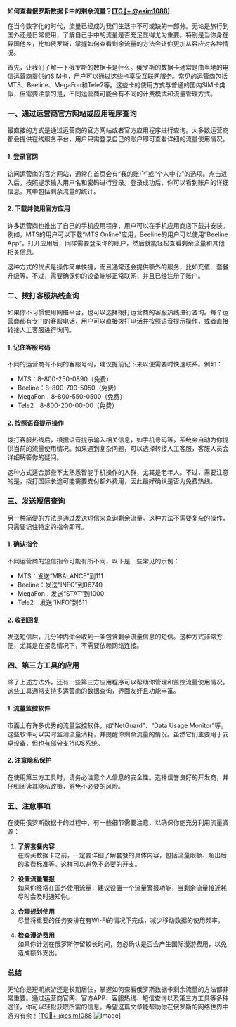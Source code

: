 **如何查看俄罗斯数据卡中的剩余流量？[[TG💪+ @esim1088](https://t.me/s/esim1088)]**

在当今数字化的时代，流量已经成为我们生活中不可或缺的一部分。无论是旅行到国外还是日常使用，了解自己手中的流量是否充足显得尤为重要。特别是当你身在异国他乡，比如俄罗斯，掌握如何查看剩余流量的方法会让你更加从容应对各种情况。

首先，让我们了解一下俄罗斯的数据卡是什么。俄罗斯的数据卡通常是由当地的电信运营商提供的SIM卡，用户可以通过这些卡享受互联网服务。常见的运营商包括MTS、Beeline、MegaFon和Tele2等。这些卡的使用方式与普通的国内SIM卡类似，但需要注意的是，不同运营商可能会有不同的计费模式和流量管理方式。

### **一、通过运营商官方网站或应用程序查询**

最直接的方式是通过运营商的官方网站或者官方应用程序进行查询。大多数运营商都会提供在线服务平台，用户只需登录自己的账户即可查看详细的流量使用情况。

#### **1. 登录官网**
访问运营商的官方网站，通常在首页会有“我的账户”或“个人中心”的选项。点击进入后，按照提示输入用户名和密码进行登录。登录成功后，你可以看到账户的详细信息，其中包括剩余流量的统计。

#### **2. 下载并使用官方应用**
许多运营商也推出了自己的手机应用程序，用户可以在手机应用商店下载并安装。例如，MTS的用户可以下载“MTS Online”应用，Beeline的用户可以使用“Beeline App”。打开应用后，同样需要登录你的账户，然后就能轻松查看剩余流量和其他相关信息。

这种方式的优点是操作简单快捷，而且通常还会提供额外的服务，比如充值、套餐升级等。不过，需要确保你的设备能够正常联网，并且已经注册了账户。

### **二、拨打客服热线查询**

如果你不习惯使用网络平台，也可以选择拨打运营商的客服热线进行咨询。每个运营商都有专门的客服电话，用户可以直接拨打电话并按照语音提示操作，或者直接转接人工客服进行询问。

#### **1. 记住客服号码**
不同的运营商有不同的客服号码，建议提前记下来以便需要时快速联系。例如：
- MTS：8-800-250-0890（免费）
- Beeline：8-800-700-5050（免费）
- MegaFon：8-800-550-0500（免费）
- Tele2：8-800-200-00-00（免费）

#### **2. 按照语音提示操作**
拨打客服热线后，根据语音提示输入相关信息，如手机号码等，系统会自动为你提供当前的流量使用情况。如果遇到复杂问题，可以选择转接人工客服，客服人员会详细解答你的疑问。

这种方式适合那些不太熟悉智能手机操作的人群，尤其是老年人。不过，需要注意的是，拨打国际长途可能需要支付额外费用，因此最好确认是否为免费热线。

### **三、发送短信查询**

另一种简便的方法是通过发送短信来查询剩余流量。这种方法不需要复杂的操作，只需要记住特定的指令即可。

#### **1. 确认指令**
不同运营商的短信指令可能有所不同，以下是一些常见的示例：
- MTS：发送“MBALANCE”到111
- Beeline：发送“INFO”到06740
- MegaFon：发送“STAT”到1000
- Tele2：发送“INFO”到611

#### **2. 收到回复**
发送短信后，几分钟内你会收到一条包含剩余流量信息的短信。这种方式非常方便，尤其是在紧急情况下，不需要依赖网络连接。

### **四、第三方工具的应用**

除了上述方法外，还有一些第三方应用程序可以帮助你管理和监控流量使用情况。这些工具通常支持多运营商的数据查询，界面友好且功能丰富。

#### **1. 流量监控软件**
市面上有许多优秀的流量监控软件，如“NetGuard”、“Data Usage Monitor”等。这些软件可以实时监测流量消耗，并提醒你剩余流量的情况。虽然它们主要用于安卓设备，但也有部分支持iOS系统。

#### **2. 注意隐私保护**
在使用第三方工具时，请务必注意个人信息的安全性。选择信誉良好的开发商，并仔细阅读其隐私政策，避免不必要的风险。

### **五、注意事项**

在使用俄罗斯数据卡的过程中，有一些细节需要注意，以确保你能充分利用流量资源：

1. **了解套餐内容**  
   在购买数据卡之前，一定要详细了解套餐的具体内容，包括流量限额、超出后的收费标准等。这样可以避免不必要的开支。

2. **设置流量警报**  
   如果你经常在国外使用流量，建议设置一个流量警报功能，当剩余流量接近耗尽时会及时通知你。

3. **合理规划使用**  
   尽量将重要的任务安排在有Wi-Fi的情况下完成，减少移动数据的使用频率。

4. **检查漫游费用**  
   如果你计划在俄罗斯停留较长时间，务必确认是否会产生国际漫游费用，以免造成额外支出。

### **总结**

无论你是短期旅游还是长期居住，掌握如何查看俄罗斯数据卡剩余流量的方法都非常重要。通过运营商官网、官方APP、客服热线、短信查询以及第三方工具等多种途径，你可以轻松获取所需的信息。希望这篇文章能帮助你在俄罗斯的网络世界中游刃有余！[[TG💪+ @esim1088](https://t.me/s/esim1088) ![Image](https://i.postimg.cc/4NQfJmqS/Snipaste-2025-05-13-00-14-12.png)]